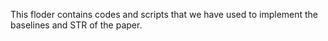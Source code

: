 This floder contains codes and scripts that we have used to implement the baselines and STR of the paper.
